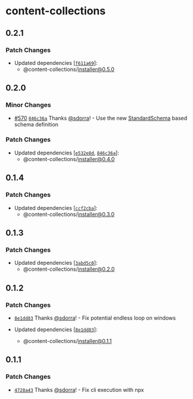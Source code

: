 # content-collections

## 0.2.1

### Patch Changes

- Updated dependencies [[`f611a69`](https://github.com/sdorra/content-collections/commit/f611a69447f1971faf5cae1ed324f4feb29a17b8)]:
  - @content-collections/installer@0.5.0

## 0.2.0

### Minor Changes

- [#570](https://github.com/sdorra/content-collections/pull/570) [`846c36a`](https://github.com/sdorra/content-collections/commit/846c36a2a8bb5d873aa13edf3ebff802866e3a89) Thanks [@sdorra](https://github.com/sdorra)! - Use the new [StandardSchema](https://standardschema.dev) based schema definition

### Patch Changes

- Updated dependencies [[`e532e8d`](https://github.com/sdorra/content-collections/commit/e532e8d62f9c96ba172078b4ca235aa7b1aadd27), [`846c36a`](https://github.com/sdorra/content-collections/commit/846c36a2a8bb5d873aa13edf3ebff802866e3a89)]:
  - @content-collections/installer@0.4.0

## 0.1.4

### Patch Changes

- Updated dependencies [[`ccf2cba`](https://github.com/sdorra/content-collections/commit/ccf2cba04ee8cbdcf84b0cca5c082d448f9c9598)]:
  - @content-collections/installer@0.3.0

## 0.1.3

### Patch Changes

- Updated dependencies [[`3abd5c0`](https://github.com/sdorra/content-collections/commit/3abd5c07774662929351de82071600f082d2650d)]:
  - @content-collections/installer@0.2.0

## 0.1.2

### Patch Changes

- [`8e1dd83`](https://github.com/sdorra/content-collections/commit/8e1dd8345e7fa5adc589dcca66c5fc6193d9ff06) Thanks [@sdorra](https://github.com/sdorra)! - Fix potential endless loop on windows

- Updated dependencies [[`8e1dd83`](https://github.com/sdorra/content-collections/commit/8e1dd8345e7fa5adc589dcca66c5fc6193d9ff06)]:
  - @content-collections/installer@0.1.1

## 0.1.1

### Patch Changes

- [`4728a43`](https://github.com/sdorra/content-collections/commit/4728a43b19a2a373055aa91c258a46458e463829) Thanks [@sdorra](https://github.com/sdorra)! - Fix cli execution with npx
